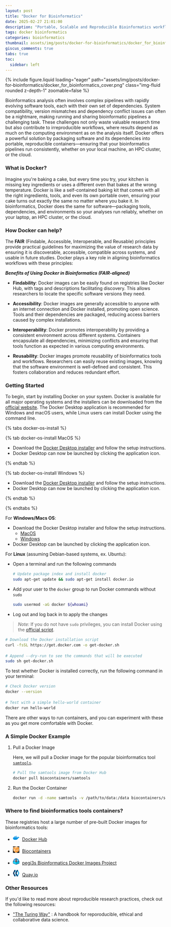 ```yaml
---
layout: post
title: "Docker for Bioinformatics"
date: 2025-02-27 21:01:00
description: "Portable, Scalable and Reproducible Bioinformatics workflows"
tags: docker bioinformatics
categories: bioinformatics
thumbnail: assets/img/posts/docker-for-bioinformatics/docker_for_bioinformatics_thumbnail.png
giscus_comments: true
tabs: true
toc:
  sidebar: left
---
```


<div class="row justify-content-center mt-3">
    <div class="col-12 mt-3 mt-md-0">
        {% include figure.liquid loading="eager" path="assets/img/posts/docker-for-bioinformatics/docker_for_bioinformatics_cover.png" class="img-fluid rounded z-depth-1" zoomable=false %}
    </div>
</div>

Bioinformatics analysis often involves complex pipelines with rapidly evolving software tools, each with their own set of dependencies. System compatibility, version mismatches and dependency conflict issues can often be a nightmare, making running and sharing bioinformatic pipelines a challenging task. These challenges not only waste valuable research time but also contribute to irreproducible workflows, where results depend as much on the computing environment as on the analysis itself. Docker offers a powerful solution by packaging software and its dependencies into portable, reproducible containers—ensuring that your bioinformatics pipelines run consistently, whether on your local machine, an HPC cluster, or the cloud.

### What is Docker?

Imagine you're baking a cake, but every time you try, your kitchen is missing key ingredients or uses a different oven that bakes at the wrong temperature. Docker is like a self-contained baking kit that comes with all the right ingredients, tools, and even its own portable oven, ensuring your cake turns out exactly the same no matter where you bake it. In bioinformatics, Docker does the same for software—packaging tools, dependencies, and environments so your analyses run reliably, whether on your laptop, an HPC cluster, or the cloud.

### How Docker can help?

The **FAIR** (Findable, Accessible, Interoperable, and Reusable) principles provide practical guidelines for maximizing the value of research data by ensuring it is discoverable, accessible, compatible across systems, and usable in future studies. Docker plays a key role in aligning bioinformatics workflows with these principles:

**_Benefits of Using Docker in Bioinformatics (FAIR-aligned)_**

- **Findability**: Docker images can be easily found on registries like Docker Hub, with tags and descriptions facilitating discovery. This allows researchers to locate the specific software versions they need.

- **Accessibility**: Docker images are generally accessible to anyone with an internet connection and Docker installed, promoting open science. Tools and their dependencies are packaged, reducing access barriers caused by complex installations.

- **Interoperability**: Docker promotes interoperability by providing a consistent environment across different systems. Containers encapsulate all dependencies, minimizing conflicts and ensuring that tools function as expected in various computing environments.

- **Reusability**: Docker images promote reusability of bioinformatics tools and workflows. Researchers can easily reuse existing images, knowing that the software environment is well-defined and consistent. This fosters collaboration and reduces redundant effort.

### Getting Started

To begin, start by installing Docker on your system. Docker is available for all major operating systems and the installers can be downloaded from the [official website](https://www.docker.com/get-started/). The Docker Desktop application is recommended for Windows and macOS users, while Linux users can install Docker using the command line.

{% tabs docker-os-install %}

{% tab docker-os-install MacOS %}

- Download the [Docker Desktop installer](https://docs.docker.com/desktop/setup/install/mac-install/) and follow the setup instructions.
- Docker Desktop can now be launched by clicking the application icon.

{% endtab %}

{% tab docker-os-install Windows %}

- Download the [Docker Desktop installer](https://docs.docker.com/desktop/setup/install/windows-install/) and follow the setup instructions.
- Docker Desktop can now be launched by clicking the application icon.

{% endtab %}

{% endtabs %}

For **Windows/Macs OS**:

- Download the Docker Desktop installer and follow the setup instructions.
  - [MacOS](https://docs.docker.com/desktop/setup/install/mac-install/)
  - [Windows](https://docs.docker.com/desktop/setup/install/windows-install/)
- Docker Desktop can be launched by clicking the application icon.

For **Linux** (assuming Debian-based systems, ex. Ubuntu):

- Open a terminal and run the following commands

  ```bash
  # Update package index and install docker
  sudo apt-get update && sudo apt-get install docker.io
  ```

- Add your user to the `docker` group to run Docker commands without `sudo`

  ```bash
  sudo usermod -aG docker ${whoami}
  ```

- Log out and log back in to apply the changes

> _Note:_ If you do not have `sudo` privileges, you can install Docker using the [official script](https://docs.docker.com/engine/install/ubuntu/#install-using-the-convenience-script).

```bash
# Download the Docker installation script
curl -fsSL https://get.docker.com -o get-docker.sh

# Append --dry-run to see the commands that will be executed
sudo sh get-docker.sh
```

To test whether Docker is installed correctly, run the following command in your terminal:

```bash
# Check Docker version
docker --version

# Test with a simple hello-world container
docker run hello-world
```

There are other ways to run containers, and you can experiment with these as you get more comfortable with Docker.

### A Simple Docker Example

1. Pull a Docker Image

   Here, we will pull a Docker image for the popular bioinformatics tool [`samtools`](https://hub.docker.com/r/biocontainers/samtools).

   ```bash
   # Pull the samtools image from Docker Hub
   docker pull biocontainers/samtools
   ```

2. Run the Docker Container

   ```bash
   docker run -d -name samtools -v /path/to/data:/data biocontainers/samtools tail -f /dev/null
   ```

### Where to find bioinformatics tools containers?

These registries host a large number of pre-built Docker images for bioinformatics tools:

- <img src="/assets/img/posts/docker-for-bioinformatics/docker-4.svg" width="20" height="20" style="margin-right: 5px;"> [Docker Hub](https://hub.docker.com/)

- <img src="/assets/img/posts/docker-for-bioinformatics/biocontainers-logo.svg" width="20" height="20" style="margin-right: 5px;"> [Biocontainers](https://biocontainers.pro/)

- <img src="/assets/img/posts/docker-for-bioinformatics/pegi3s-logo.svg" width="20" height="20" style="margin-right: 5px;"> [pegi3s Bioinformatics Docker Images Project](http://bdip.i3s.up.pt/)

- <img src="/assets/img/posts/docker-for-bioinformatics/quayio-logo.svg" width="20" height="20" style="margin-right: 5px;"> [Quay.io](https://quay.io/organization/biocontainers)

### Other Resources

If you'd like to read more about reproducible research practices, check out the following resources:

- ["The Turing Way"](https://book.the-turing-way.org/) : A handbook for reporoducible, ethical and collaborative data science.
